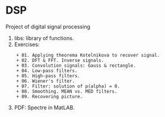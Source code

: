 # DSP
Project of digital signal processing

1. libs: library of functions.
2. Exercises:
```
    + 01. Applying theorema Kotelnikova to recover signal.
    + 02. DFT & FFT. Inverse signals.
    + 03. Convolution signals: Gauss & rectangle.
    + 04. Low-pass filters.
    + 05. High-pass filters.
    + 06. Wiener's filter.
    + 07. Filter: solution of p(alpha) = 0.
    + 08. Smoothing. MEAN vs. MED filters.
    + 09. Recovering picture.
```
3. PDF: Spectre in MatLAB.